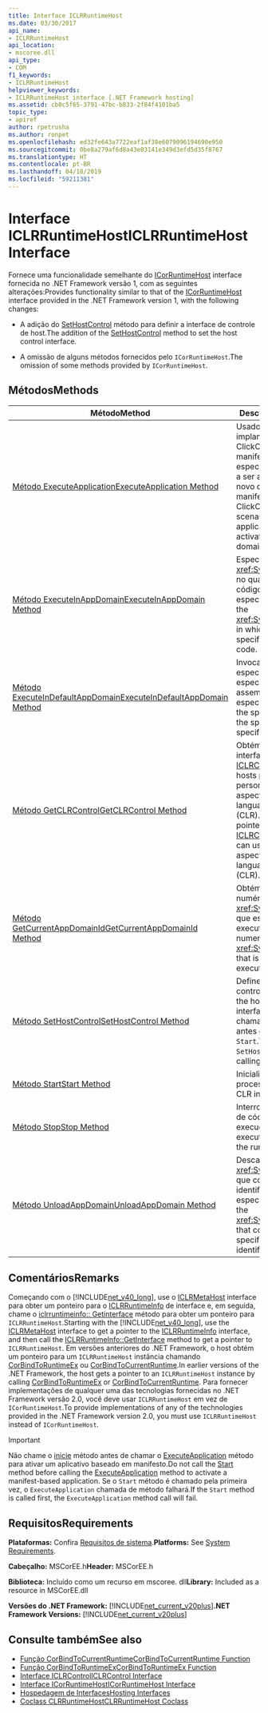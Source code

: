 ```yaml
---
title: Interface ICLRRuntimeHost
ms.date: 03/30/2017
api_name:
- ICLRRuntimeHost
api_location:
- mscoree.dll
api_type:
- COM
f1_keywords:
- ICLRRuntimeHost
helpviewer_keywords:
- ICLRRuntimeHost interface [.NET Framework hosting]
ms.assetid: cb0c5f65-3791-47bc-b833-2f84f4101ba5
topic_type:
- apiref
author: rpetrusha
ms.author: ronpet
ms.openlocfilehash: ed32fe643a7722eaf1af38e6079096194690e950
ms.sourcegitcommit: 0be8a279af6d8a43e03141e349d3efd5d35f8767
ms.translationtype: HT
ms.contentlocale: pt-BR
ms.lasthandoff: 04/18/2019
ms.locfileid: "59211381"
---
```

# <a name="iclrruntimehost-interface"></a><span data-ttu-id="ab281-102">Interface ICLRRuntimeHost</span><span class="sxs-lookup"><span data-stu-id="ab281-102">ICLRRuntimeHost Interface</span></span>
<span data-ttu-id="ab281-103">Fornece uma funcionalidade semelhante do [ICorRuntimeHost](../../../../docs/framework/unmanaged-api/hosting/icorruntimehost-interface.md) interface fornecida no .NET Framework versão 1, com as seguintes alterações:</span><span class="sxs-lookup"><span data-stu-id="ab281-103">Provides functionality similar to that of the [ICorRuntimeHost](../../../../docs/framework/unmanaged-api/hosting/icorruntimehost-interface.md) interface provided in the .NET Framework version 1, with the following changes:</span></span>  
  
-   <span data-ttu-id="ab281-104">A adição do [SetHostControl](../../../../docs/framework/unmanaged-api/hosting/iclrruntimehost-sethostcontrol-method.md) método para definir a interface de controle de host.</span><span class="sxs-lookup"><span data-stu-id="ab281-104">The addition of the [SetHostControl](../../../../docs/framework/unmanaged-api/hosting/iclrruntimehost-sethostcontrol-method.md) method to set the host control interface.</span></span>  
  
-   <span data-ttu-id="ab281-105">A omissão de alguns métodos fornecidos pelo `ICorRuntimeHost`.</span><span class="sxs-lookup"><span data-stu-id="ab281-105">The omission of some methods provided by `ICorRuntimeHost`.</span></span>  
  
## <a name="methods"></a><span data-ttu-id="ab281-106">Métodos</span><span class="sxs-lookup"><span data-stu-id="ab281-106">Methods</span></span>  
  
|<span data-ttu-id="ab281-107">Método</span><span class="sxs-lookup"><span data-stu-id="ab281-107">Method</span></span>|<span data-ttu-id="ab281-108">Descrição</span><span class="sxs-lookup"><span data-stu-id="ab281-108">Description</span></span>|  
|------------|-----------------|  
|[<span data-ttu-id="ab281-109">Método ExecuteApplication</span><span class="sxs-lookup"><span data-stu-id="ab281-109">ExecuteApplication Method</span></span>](../../../../docs/framework/unmanaged-api/hosting/iclrruntimehost-executeapplication-method.md)|<span data-ttu-id="ab281-110">Usado em cenários de implantação de ClickOnce baseado em manifesto para especificar o aplicativo a ser ativado em um novo domínio.</span><span class="sxs-lookup"><span data-stu-id="ab281-110">Used in manifest-based ClickOnce deployment scenarios to specify the application to be activated in a new domain.</span></span>|  
|[<span data-ttu-id="ab281-111">Método ExecuteInAppDomain</span><span class="sxs-lookup"><span data-stu-id="ab281-111">ExecuteInAppDomain Method</span></span>](../../../../docs/framework/unmanaged-api/hosting/iclrruntimehost-executeinappdomain-method.md)|<span data-ttu-id="ab281-112">Especifica o <xref:System.AppDomain> no qual executar o código gerenciado especificado.</span><span class="sxs-lookup"><span data-stu-id="ab281-112">Specifies the <xref:System.AppDomain> in which to execute the specified managed code.</span></span>|  
|[<span data-ttu-id="ab281-113">Método ExecuteInDefaultAppDomain</span><span class="sxs-lookup"><span data-stu-id="ab281-113">ExecuteInDefaultAppDomain Method</span></span>](../../../../docs/framework/unmanaged-api/hosting/iclrruntimehost-executeindefaultappdomain-method.md)|<span data-ttu-id="ab281-114">Invoca o método especificado do tipo especificado no assembly especificado.</span><span class="sxs-lookup"><span data-stu-id="ab281-114">Invokes the specified method of the specified type in the specified assembly.</span></span>|  
|[<span data-ttu-id="ab281-115">Método GetCLRControl</span><span class="sxs-lookup"><span data-stu-id="ab281-115">GetCLRControl Method</span></span>](../../../../docs/framework/unmanaged-api/hosting/iclrruntimehost-getclrcontrol-method.md)|<span data-ttu-id="ab281-116">Obtém um ponteiro de interface do tipo [ICLRControl](../../../../docs/framework/unmanaged-api/hosting/iclrcontrol-interface.md) que os hosts podem usar para personalizar os aspectos do common language runtime (CLR).</span><span class="sxs-lookup"><span data-stu-id="ab281-116">Gets an interface pointer of type [ICLRControl](../../../../docs/framework/unmanaged-api/hosting/iclrcontrol-interface.md) that hosts can use to customize aspects of the common language runtime (CLR).</span></span>|  
|[<span data-ttu-id="ab281-117">Método GetCurrentAppDomainId</span><span class="sxs-lookup"><span data-stu-id="ab281-117">GetCurrentAppDomainId Method</span></span>](../../../../docs/framework/unmanaged-api/hosting/iclrruntimehost-getcurrentappdomainid-method.md)|<span data-ttu-id="ab281-118">Obtém o identificador numérico do <xref:System.AppDomain> que está sendo executado.</span><span class="sxs-lookup"><span data-stu-id="ab281-118">Gets the numeric identifier of the <xref:System.AppDomain> that is currently executing.</span></span>|  
|[<span data-ttu-id="ab281-119">Método SetHostControl</span><span class="sxs-lookup"><span data-stu-id="ab281-119">SetHostControl Method</span></span>](../../../../docs/framework/unmanaged-api/hosting/iclrruntimehost-sethostcontrol-method.md)|<span data-ttu-id="ab281-120">Define a interface de controle de host.</span><span class="sxs-lookup"><span data-stu-id="ab281-120">Sets the host control interface.</span></span> <span data-ttu-id="ab281-121">Você deve chamar `SetHostControl` antes de chamar `Start`.</span><span class="sxs-lookup"><span data-stu-id="ab281-121">You must call `SetHostControl` before calling `Start`.</span></span>|  
|[<span data-ttu-id="ab281-122">Método Start</span><span class="sxs-lookup"><span data-stu-id="ab281-122">Start Method</span></span>](../../../../docs/framework/unmanaged-api/hosting/iclrruntimehost-start-method.md)|<span data-ttu-id="ab281-123">Inicializa o CLR em um processo.</span><span class="sxs-lookup"><span data-stu-id="ab281-123">Initializes the CLR into a process.</span></span>|  
|[<span data-ttu-id="ab281-124">Método Stop</span><span class="sxs-lookup"><span data-stu-id="ab281-124">Stop Method</span></span>](../../../../docs/framework/unmanaged-api/hosting/iclrruntimehost-stop-method.md)|<span data-ttu-id="ab281-125">Interrompe a execução de código, o tempo de execução.</span><span class="sxs-lookup"><span data-stu-id="ab281-125">Stops the execution of code by the runtime.</span></span>|  
|[<span data-ttu-id="ab281-126">Método UnloadAppDomain</span><span class="sxs-lookup"><span data-stu-id="ab281-126">UnloadAppDomain Method</span></span>](../../../../docs/framework/unmanaged-api/hosting/iclrruntimehost-unloadappdomain-method.md)|<span data-ttu-id="ab281-127">Descarrega o <xref:System.AppDomain> que corresponde ao identificador numérico especificado.</span><span class="sxs-lookup"><span data-stu-id="ab281-127">Unloads the <xref:System.AppDomain> that corresponds to the specified numeric identifier.</span></span>|  
  
## <a name="remarks"></a><span data-ttu-id="ab281-128">Comentários</span><span class="sxs-lookup"><span data-stu-id="ab281-128">Remarks</span></span>  
 <span data-ttu-id="ab281-129">Começando com o [!INCLUDE[net_v40_long](../../../../includes/net-v40-long-md.md)], use o [ICLRMetaHost](../../../../docs/framework/unmanaged-api/hosting/iclrmetahost-interface.md) interface para obter um ponteiro para o [ICLRRuntimeInfo](../../../../docs/framework/unmanaged-api/hosting/iclrruntimeinfo-interface.md) de interface e, em seguida, chame o [iclrruntimeinfo:: Getinterface](../../../../docs/framework/unmanaged-api/hosting/iclrruntimeinfo-getinterface-method.md) método para obter um ponteiro para `ICLRRuntimeHost`.</span><span class="sxs-lookup"><span data-stu-id="ab281-129">Starting with the [!INCLUDE[net_v40_long](../../../../includes/net-v40-long-md.md)], use the [ICLRMetaHost](../../../../docs/framework/unmanaged-api/hosting/iclrmetahost-interface.md) interface to get a pointer to the [ICLRRuntimeInfo](../../../../docs/framework/unmanaged-api/hosting/iclrruntimeinfo-interface.md) interface, and then call the [ICLRRuntimeInfo::GetInterface](../../../../docs/framework/unmanaged-api/hosting/iclrruntimeinfo-getinterface-method.md) method to get a pointer to `ICLRRuntimeHost`.</span></span> <span data-ttu-id="ab281-130">Em versões anteriores do .NET Framework, o host obtém um ponteiro para um `ICLRRuntimeHost` instância chamando [CorBindToRuntimeEx](../../../../docs/framework/unmanaged-api/hosting/corbindtoruntimeex-function.md) ou [CorBindToCurrentRuntime](../../../../docs/framework/unmanaged-api/hosting/corbindtocurrentruntime-function.md).</span><span class="sxs-lookup"><span data-stu-id="ab281-130">In earlier versions of the .NET Framework, the host gets a pointer to an `ICLRRuntimeHost` instance by calling [CorBindToRuntimeEx](../../../../docs/framework/unmanaged-api/hosting/corbindtoruntimeex-function.md) or [CorBindToCurrentRuntime](../../../../docs/framework/unmanaged-api/hosting/corbindtocurrentruntime-function.md).</span></span> <span data-ttu-id="ab281-131">Para fornecer implementações de qualquer uma das tecnologias fornecidas no .NET Framework versão 2.0, você deve usar `ICLRRuntimeHost` em vez de `ICorRuntimeHost`.</span><span class="sxs-lookup"><span data-stu-id="ab281-131">To provide implementations of any of the technologies provided in the .NET Framework version 2.0, you must use `ICLRRuntimeHost` instead of `ICorRuntimeHost`.</span></span>  
  
> [!IMPORTANT]
>  <span data-ttu-id="ab281-132">Não chame o [inicie](../../../../docs/framework/unmanaged-api/hosting/iclrruntimehost-start-method.md) método antes de chamar o [ExecuteApplication](../../../../docs/framework/unmanaged-api/hosting/iclrruntimehost-executeapplication-method.md) método para ativar um aplicativo baseado em manifesto.</span><span class="sxs-lookup"><span data-stu-id="ab281-132">Do not call the [Start](../../../../docs/framework/unmanaged-api/hosting/iclrruntimehost-start-method.md) method before calling the [ExecuteApplication](../../../../docs/framework/unmanaged-api/hosting/iclrruntimehost-executeapplication-method.md) method to activate a manifest-based application.</span></span> <span data-ttu-id="ab281-133">Se o `Start` método é chamado pela primeira vez, o `ExecuteApplication` chamada de método falhará.</span><span class="sxs-lookup"><span data-stu-id="ab281-133">If the `Start` method is called first, the `ExecuteApplication` method call will fail.</span></span>  
  
## <a name="requirements"></a><span data-ttu-id="ab281-134">Requisitos</span><span class="sxs-lookup"><span data-stu-id="ab281-134">Requirements</span></span>  
 <span data-ttu-id="ab281-135">**Plataformas:** Confira [Requisitos de sistema](../../../../docs/framework/get-started/system-requirements.md).</span><span class="sxs-lookup"><span data-stu-id="ab281-135">**Platforms:** See [System Requirements](../../../../docs/framework/get-started/system-requirements.md).</span></span>  
  
 <span data-ttu-id="ab281-136">**Cabeçalho:** MSCorEE.h</span><span class="sxs-lookup"><span data-stu-id="ab281-136">**Header:** MSCorEE.h</span></span>  
  
 <span data-ttu-id="ab281-137">**Biblioteca:** Incluído como um recurso em mscoree. dll</span><span class="sxs-lookup"><span data-stu-id="ab281-137">**Library:** Included as a resource in MSCorEE.dll</span></span>  
  
 <span data-ttu-id="ab281-138">**Versões do .NET Framework:** [!INCLUDE[net_current_v20plus](../../../../includes/net-current-v20plus-md.md)]</span><span class="sxs-lookup"><span data-stu-id="ab281-138">**.NET Framework Versions:** [!INCLUDE[net_current_v20plus](../../../../includes/net-current-v20plus-md.md)]</span></span>  
  
## <a name="see-also"></a><span data-ttu-id="ab281-139">Consulte também</span><span class="sxs-lookup"><span data-stu-id="ab281-139">See also</span></span>

- [<span data-ttu-id="ab281-140">Função CorBindToCurrentRuntime</span><span class="sxs-lookup"><span data-stu-id="ab281-140">CorBindToCurrentRuntime Function</span></span>](../../../../docs/framework/unmanaged-api/hosting/corbindtocurrentruntime-function.md)
- [<span data-ttu-id="ab281-141">Função CorBindToRuntimeEx</span><span class="sxs-lookup"><span data-stu-id="ab281-141">CorBindToRuntimeEx Function</span></span>](../../../../docs/framework/unmanaged-api/hosting/corbindtoruntimeex-function.md)
- [<span data-ttu-id="ab281-142">Interface ICLRControl</span><span class="sxs-lookup"><span data-stu-id="ab281-142">ICLRControl Interface</span></span>](../../../../docs/framework/unmanaged-api/hosting/iclrcontrol-interface.md)
- [<span data-ttu-id="ab281-143">Interface ICorRuntimeHost</span><span class="sxs-lookup"><span data-stu-id="ab281-143">ICorRuntimeHost Interface</span></span>](../../../../docs/framework/unmanaged-api/hosting/icorruntimehost-interface.md)
- [<span data-ttu-id="ab281-144">Hospedagem de Interfaces</span><span class="sxs-lookup"><span data-stu-id="ab281-144">Hosting Interfaces</span></span>](../../../../docs/framework/unmanaged-api/hosting/hosting-interfaces.md)
- [<span data-ttu-id="ab281-145">Coclass CLRRuntimeHost</span><span class="sxs-lookup"><span data-stu-id="ab281-145">CLRRuntimeHost Coclass</span></span>](../../../../docs/framework/unmanaged-api/hosting/clrruntimehost-coclass.md)
